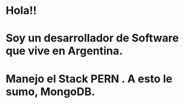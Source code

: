 # Hola!! 
# Soy un desarrollador de Software que vive en Argentina.
# Manejo el Stack PERN . A esto le sumo, MongoDB.
